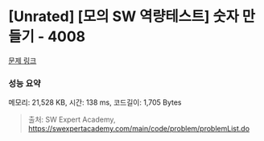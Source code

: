 # [Unrated] [모의 SW 역량테스트] 숫자 만들기 - 4008 

[문제 링크](https://swexpertacademy.com/main/code/problem/problemDetail.do?contestProbId=AWIeRZV6kBUDFAVH) 

### 성능 요약

메모리: 21,528 KB, 시간: 138 ms, 코드길이: 1,705 Bytes



> 출처: SW Expert Academy, https://swexpertacademy.com/main/code/problem/problemList.do